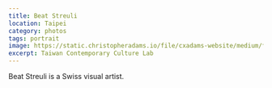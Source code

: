 ```yaml
---
title: Beat Streuli
location: Taipei
category: photos
tags: portrait
image: https://static.christopheradams.io/file/cxadams-website/medium/flickr/4915/45821354671_b07269fb6f_k.jpg
excerpt: Taiwan Contemporary Culture Lab
---
```


Beat Streuli is a Swiss visual artist.

